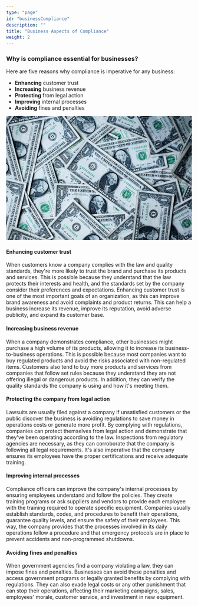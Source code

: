 ```yaml
---
type: "page"
id: "businessCompliance"
description: ""
title: "Business Aspects of Compliance"
weight: 2
---
```


### Why is compliance essential for businesses?

Here are five reasons why compliance is imperative for any business:

- **Enhancing** customer trust
- **Increasing** business revenue
- **Protecting** from legal action
- **Improving** internal processes
- **Avoiding** fines and penalties

![money](money.png) 

#### Enhancing customer trust
When customers know a company complies with the law and quality standards, they're more likely to trust the brand and purchase its products and services. This is possible because they understand that the law protects their interests and health, and the standards set by the company consider their preferences and expectations. Enhancing customer trust is one of the most important goals of an organization, as this can improve brand awareness and avoid complaints and product returns. This can help a business increase its revenue, improve its reputation, avoid adverse publicity, and expand its customer base.

#### Increasing business revenue
When a company demonstrates compliance, other businesses might purchase a high volume of its products, allowing it to increase its business-to-business operations. This is possible because most companies want to buy regulated products and avoid the risks associated with non-regulated items. Customers also tend to buy more products and services from companies that follow set rules because they understand they are not offering illegal or dangerous products. In addition, they can verify the quality standards the company is using and how it's meeting them.

#### Protecting the company from legal action
Lawsuits are usually filed against a company if unsatisfied customers or the public discover the business is avoiding regulations to save money in operations costs or generate more profit. By complying with regulations, companies can protect themselves from legal action and demonstrate that they've been operating according to the law. Inspections from regulatory agencies are necessary, as they can corroborate that the company is following all legal requirements. It's also imperative that the company ensures its employees have the proper certifications and receive adequate training.

#### Improving internal processes
Compliance officers can improve the company's internal processes by ensuring employees understand and follow the policies. They create training programs or ask suppliers and vendors to provide each employee with the training required to operate specific equipment. Companies usually establish standards, codes, and procedures to benefit their operations, guarantee quality levels, and ensure the safety of their employees. This way, the company provides that the processes involved in its daily operations follow a procedure and that emergency protocols are in place to prevent accidents and non-programmed shutdowns.

#### Avoiding fines and penalties
When government agencies find a company violating a law, they can impose fines and penalties. Businesses can avoid these penalties and access government programs or legally granted benefits by complying with regulations. They can also evade legal costs or any other punishment that can stop their operations, affecting their marketing campaigns, sales, employees' morale, customer service, and investment in new equipment.